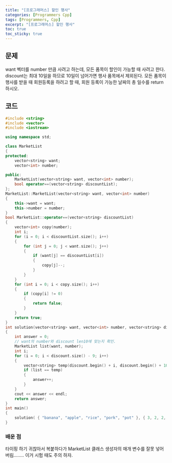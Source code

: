 ```yaml
---
title: "[프로그래머스] 할인 행사"
categories: [Programmers Cpp]
tags: [Programmers, Cpp]
excerpt: "[프로그래머스] 할인 행사"
toc: true
toc_sticky: true
---
```


## 문제

want 벡터를 number 만큼 사려고 하는데, 모든 품목이 할인이 가능할 때 사려고 한다. discount는 최대 10일을 하므로 10일이 넘어가면 행사 품목에서 제외된다. 모든 품목이 행사를 받을 때 회원등록을 하려고 할 때, 회원 등록이 가능한 날짜의 총 일수를 return하시오.

## 코드

```cpp
#include <string>
#include <vector>
#include <iostream>

using namespace std;

class MarketList
{
protected:
    vector<string> want;
    vector<int> number;

public:
    MarketList(vector<string> want, vector<int> number);
    bool operator==(vector<string> discountList);
};
MarketList::MarketList(vector<string> want, vector<int> number)
{
    this->want = want;
    this->number = number;
}
bool MarketList::operator==(vector<string> discountList)
{
    vector<int> copy(number);
    int i;
    for (i = 0; i < discountList.size(); i++)
    {
        for (int j = 0; j < want.size(); j++)
        {
            if (want[j] == discountList[i])
            {
                copy[j]--;
            }
        }
    }
    for (int i = 0; i < copy.size(); i++)
    {
        if (copy[i] != 0)
        {
            return false;
        }
    }
    return true;
}
int solution(vector<string> want, vector<int> number, vector<string> discount)
{
    int answer = 0;
    // want의 number와 discount len10에 맞는지 확인.
    MarketList list(want, number);
    int i;
    for (i = 0; i < discount.size() - 9; i++)
    {
        vector<string> temp(discount.begin() + i, discount.begin() + 10 + i);
        if (list == temp)
        {
            answer++;
        }
    }
    cout << answer << endl;
    return answer;
}
int main()
{
    solution( { "banana", "apple", "rice", "pork", "pot" }, { 3, 2, 2, 2, 1 }, { "chicken", "apple", "apple", "banana", "rice", "apple", "pork", "banana", "pork", "rice", "pot", "banana", "apple", "banana" } );
}
```

### 배운 점

타이핑 하기 귀찮아서 복붙하다가 MarketList 클래스 생성자의 매개 변수를 잘못 넣어버림........ 이거 시험 때도 주의 하자.
